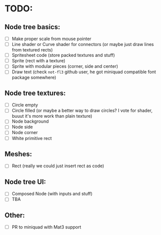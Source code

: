 # TODO:

## Node tree basics:

- [ ] Make proper scale from mouse pointer
- [ ] Line shader or Curve shader for connectors (or maybe just draw lines from textured rects)
- [ ] Spritesheet code (store packed textures and stuff)
- [ ] Sprite (rect with a texture)
- [ ] Sprite with modular pieces (corner, side and center)
- [ ] Draw text (check `not-fl3` github user, he got miniquad compatible font package somewhere)

<!---
In case you wandering why textures.
Ask yourself a question: we can draw lines, but can we fill them?
If answer is yes, then i got another one for you:
You want to write a ton of shader code to make it happen?

I am not.
-->

## Node tree textures:

- [ ] Circle empty
- [ ] Circle filled (or maybe a better way to draw circles? I vote for shader, buuut it's more work than plain texture)
- [ ] Node background
- [ ] Node side
- [ ] Node corner
- [ ] White primitive rect

<!---
More textures to be added. Push them to ./assets/textures/...
-->

## Meshes:

- [ ] Rect (really we could just insert rect as code)

## Node tree UI:

- [ ] Composed Node (with inputs and stuff)
- [ ] TBA

## Other:

- [ ] PR to miniquad with Mat3 support
